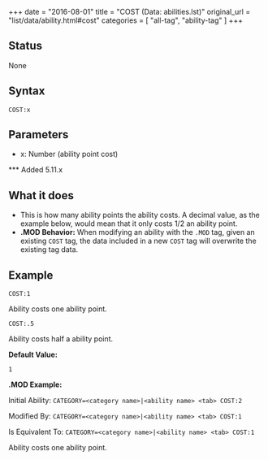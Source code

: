 +++
date = "2016-08-01"
title = "COST (Data: abilities.lst)"
original_url = "list/data/ability.html#cost"
categories = [ "all-tag", "ability-tag" ]
+++

## Status

None

## Syntax

`COST:x`

## Parameters

-   x: Number (ability point cost)



<span id="cost"></span> \*\*\* Added 5.11.x

What it does
------------

-   This is how many ability points the ability costs. A decimal value,
    as the example below, would mean that it only costs 1/2 an
    ability point.
-   **.MOD Behavior:** When modifying an ability with the `.MOD` tag,
    given an existing `COST` tag, the data included in a new `COST` tag
    will overwrite the existing tag data.

Example
-------

`COST:1`

Ability costs one ability point.

`COST:.5`

Ability costs half a ability point.

**Default Value:**

`1`

**.MOD Example:**

Initial Ability: `CATEGORY=<category name>|<ability name> <tab> COST:2`

Modified By: `CATEGORY=<category name>|<ability name> <tab> COST:1`

Is Equivalent To: `CATEGORY=<category name>|<ability name> <tab> COST:1`

Ability costs one ability point.

